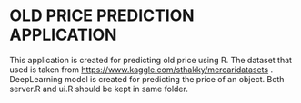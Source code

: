 # OLD PRICE PREDICTION APPLICATION
This application is created for predicting old price using R.
The dataset that used is taken from https://www.kaggle.com/sthakky/mercaridatasets .
DeepLearning model is created for predicting the price of an object.
Both server.R and ui.R should be kept in same folder.
